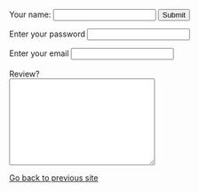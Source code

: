 <!DOCTYPE html>
<html lang="en">
<head>
    <meta charset="UTF-8">
    <title>User Input</title>
</head>
<body>
    <form class="" action="mailto:agastya2429@gmail.com" method="post" enctype="text/plain">
        <label for="name">Your name:</label>
        <input type="text" name="Your name">
        <input type="submit">
        <p><label for="name">Enter your password</label>
        <input type="password"></p>
        <label for="name">Enter your email</label>
        <input type="email" name="Your email"><br><br>
        <label for="name">Review?</label><br>
        <textarea name="Your message" id="" cols="30" rows="10"></textarea>
    </form>
    <a href="first.html">Go back to previous site</a>
</body>
</html>
